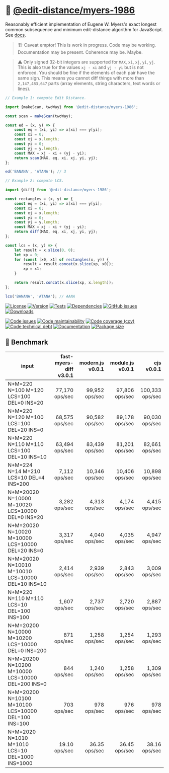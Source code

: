 :abacus: [@edit-distance/myers-1986](https://edit-distance.github.io/myers-1986)
==

Reasonably efficient implementation of Eugene W. Myers's exact longest common
subsequence and minimum edit-distance algorithm for JavaScript.
See [docs](https://edit-distance.github.io/myers-1986/index.html).

> :building_construction: Caveat emptor! This is work in progress. Code may be
> working. Documentation may be present. Coherence may be. Maybe.

> :warning: Only signed 32-bit integers are supported for `MAX`, `xi`, `xj`,
> `yi`, `yj`. This is also true for the values `xj - xi` and `yj - yi` but is
> not enforced. You should be fine if the elements of each pair have the same
> sign. This means you cannot diff things with more than `2,147,483,647`
> parts (array elements, string characters, text words or lines).

```js
// Example 1: compute Edit Distance.

import {makeScan, twoWay} from '@edit-distance/myers-1986';

const scan = makeScan(twoWay);

const ed = (x, y) => {
	const eq = (xi, yi) => x[xi] === y[yi];
	const xi = 0;
	const xj = x.length;
	const yi = 0;
	const yj = y.length;
	const MAX = xj - xi + (yj - yi);
	return scan(MAX, eq, xi, xj, yi, yj);
};

ed('BANANA', 'ATANA'); // 3

// Example 2: compute LCS.

import {diff} from '@edit-distance/myers-1986';

const rectangles = (x, y) => {
	const eq = (xi, yi) => x[xi] === y[yi];
	const xi = 0;
	const xj = x.length;
	const yi = 0;
	const yj = y.length;
	const MAX = xj - xi + (yj - yi);
	return diff(MAX, eq, xi, xj, yi, yj);
};

const lcs = (x, y) => {
	let result = x.slice(0, 0);
	let xp = 0;
	for (const [x0, x1] of rectangles(x, y)) {
		result = result.concat(x.slice(xp, x0));
		xp = x1;
	}

	return result.concat(x.slice(xp, x.length));
};

lcs('BANANA', 'ATANA'); // AANA
```

[![License](https://img.shields.io/github/license/edit-distance/myers-1986.svg)](https://raw.githubusercontent.com/edit-distance/myers-1986/main/LICENSE)
[![Version](https://img.shields.io/npm/v/@edit-distance/myers-1986.svg)](https://www.npmjs.org/package/@edit-distance/myers-1986)
[![Tests](https://img.shields.io/github/workflow/status/edit-distance/myers-1986/ci?event=push&label=tests)](https://github.com/edit-distance/myers-1986/actions/workflows/ci.yml?query=branch:main)
[![Dependencies](https://img.shields.io/librariesio/github/edit-distance/myers-1986.svg)](https://github.com/edit-distance/myers-1986/network/dependencies)
[![GitHub issues](https://img.shields.io/github/issues/edit-distance/myers-1986.svg)](https://github.com/edit-distance/myers-1986/issues)
[![Downloads](https://img.shields.io/npm/dm/@edit-distance/myers-1986.svg)](https://www.npmjs.org/package/@edit-distance/myers-1986)

[![Code issues](https://img.shields.io/codeclimate/issues/edit-distance/myers-1986.svg)](https://codeclimate.com/github/edit-distance/myers-1986/issues)
[![Code maintainability](https://img.shields.io/codeclimate/maintainability/edit-distance/myers-1986.svg)](https://codeclimate.com/github/edit-distance/myers-1986/trends/churn)
[![Code coverage (cov)](https://img.shields.io/codecov/c/gh/edit-distance/myers-1986/main.svg)](https://codecov.io/gh/edit-distance/myers-1986)
[![Code technical debt](https://img.shields.io/codeclimate/tech-debt/edit-distance/myers-1986.svg)](https://codeclimate.com/github/edit-distance/myers-1986/trends/technical_debt)
[![Documentation](https://edit-distance.github.io/myers-1986/badge.svg)](https://edit-distance.github.io/myers-1986/source.html)
[![Package size](https://img.shields.io/bundlephobia/minzip/@edit-distance/myers-1986)](https://bundlephobia.com/result?p=@edit-distance/myers-1986)

## :bicyclist: Benchmark

| input                                               | fast-myers-diff v3.0.1 |  modern.js v0.0.1 |  module.js v0.0.1 |         cjs v0.0.1 |
| --------------------------------------------------- | ---------------------: | ----------------: | ----------------: | -----------------: |
| N+M=220 N=100 M=120 LCS=100 DEL=0 INS=20            |      77,170    ops/sec | 99,952    ops/sec | 97,806    ops/sec | 100,333    ops/sec |
| N+M=220 N=120 M=100 LCS=100 DEL=20 INS=0            |      68,575    ops/sec | 90,582    ops/sec | 89,178    ops/sec |  90,030    ops/sec |
| N+M=220 N=110 M=110 LCS=100 DEL=10 INS=10           |      63,494    ops/sec | 83,439    ops/sec | 81,201    ops/sec |  82,661    ops/sec |
| N+M=224 N=14 M=210 LCS=10 DEL=4 INS=200             |       7,112    ops/sec | 10,346    ops/sec | 10,406    ops/sec |  10,898    ops/sec |
| N+M=20020 N=10000 M=10020 LCS=10000 DEL=0 INS=20    |       3,282    ops/sec |  4,313    ops/sec |  4,174    ops/sec |   4,415    ops/sec |
| N+M=20020 N=10020 M=10000 LCS=10000 DEL=20 INS=0    |       3,317    ops/sec |  4,040    ops/sec |  4,035    ops/sec |   4,947    ops/sec |
| N+M=20020 N=10010 M=10010 LCS=10000 DEL=10 INS=10   |       2,414    ops/sec |  2,939    ops/sec |  2,843    ops/sec |   3,009    ops/sec |
| N+M=220 N=110 M=110 LCS=10 DEL=100 INS=100          |       1,607    ops/sec |  2,737    ops/sec |  2,720    ops/sec |   2,887    ops/sec |
| N+M=20200 N=10000 M=10200 LCS=10000 DEL=0 INS=200   |         871    ops/sec |  1,258    ops/sec |  1,254    ops/sec |   1,293    ops/sec |
| N+M=20200 N=10200 M=10000 LCS=10000 DEL=200 INS=0   |         844    ops/sec |  1,240    ops/sec |  1,258    ops/sec |   1,309    ops/sec |
| N+M=20200 N=10100 M=10100 LCS=10000 DEL=100 INS=100 |         703    ops/sec |    978    ops/sec |    976    ops/sec |     978    ops/sec |
| N+M=2020 N=1010 M=1010 LCS=10 DEL=1000 INS=1000     |          19.10 ops/sec |     36.35 ops/sec |     36.45 ops/sec |      38.16 ops/sec |
